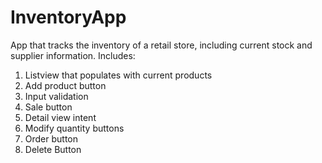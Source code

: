 # InventoryApp
App that tracks the inventory of a retail store, including current stock and supplier information.
Includes:
1. Listview that populates with current products
2. Add product button
3. Input validation
4. Sale button
5. Detail view intent
6. Modify quantity buttons
7. Order button
8. Delete Button
